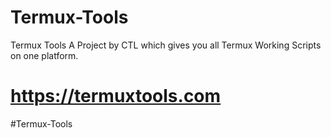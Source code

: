 # Termux-Tools
Termux Tools A Project by CTL which gives you all Termux Working Scripts on one platform.
# https://termuxtools.com 
#Termux-Tools 
